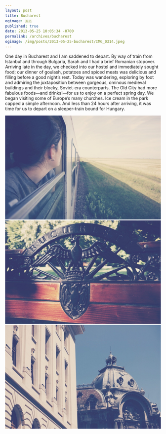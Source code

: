 ```yaml
---
layout: post
title: Bucharest
ogimage: 🇷🇴
published: true
date: 2013-05-25 10:05:34 -0700
permalink: /archives/bucharest
ogimage: /img/posts/2013-05-25-bucharest/IMG_0314.jpeg
---
```

One day in Bucharest and I am saddened to depart. By way of train from Istanbul and through Bulgaria, Sarah and I had a brief Romanian stopover. Arriving late in the day, we checked into our hostel and immediately sought food; our dinner of goulash, potatoes and spiced meats was delicious and filling before a good night’s rest. Today was wandering, exploring by foot and admiring the juxtaposition between gorgeous, ominous medieval buildings and their blocky, Soviet-era counterparts. The Old City had more fabulous foods—and drinks!—for us to enjoy on a perfect spring day. We began visiting some of Europe’s many churches. Ice cream in the park capped a simple afternoon. And less than 24 hours after arriving, it was time for us to depart on a sleeper-train bound for Hungary.

![Sarah peering out at Romanian countryside][1] 
![Bucharesti, park bench][2] 
![Architecture in the Old City][3]

[1]: /img/posts/2013-05-25-bucharest/IMG_0314.jpeg
[2]: /img/posts/2013-05-25-bucharest/IMG_0315.jpeg
[3]: /img/posts/2013-05-25-bucharest/IMG_0316.jpeg